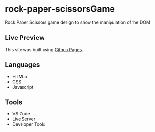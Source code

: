 # rock-paper-scissorsGame
Rock Paper Scissors game design to show the manipulation of the DOM

## Live Preview
This site was built using [Github Pages](https://7von.github.io/rock-paper-scissorsGame/).

## Languages
- HTML5
- CSS
- Javascript

## Tools 
- VS Code
- Live Server
- Developer Tools
